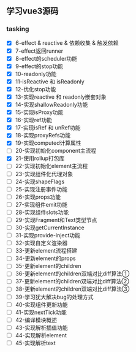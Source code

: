 #

## 学习vue3源码

### tasking

- [x] 6-effect & reactive & 依赖收集 & 触发依赖
- [x] 7-effect返回runner
- [x] 8-effect的scheduler功能
- [x] 9-effect的stop功能
- [x] 10-readonly功能
- [x] 11-isReactive 和 isReadonly
- [x] 12-优化stop功能
- [x] 13-实现reactive 和 readonly嵌套对象
- [x] 14-实现shallowReadonly功能
- [x] 15-实现isProxy功能
- [x] 16-实现ref功能
- [x] 17-实现isRef 和 unRef功能
- [x] 18-实现proxyRefs功能
- [x] 19-实现computed计算属性
- [ ] 20-实现初始化component主流程
- [x] 21-使用rollup打包库
- [ ] 22-实现初始化element主流程
- [ ] 23-实现组件化代理对象
- [ ] 24-实现shapeFlags
- [ ] 25-实现注册事件功能
- [ ] 26-实现props功能
- [ ] 27-实现组件emit功能
- [ ] 28-实现组件slots功能
- [ ] 29-实现Fragment和Text类型节点
- [ ] 30-实现getCurrentInstance
- [ ] 31-实现provide-inject功能
- [ ] 32-实现自定义渲染器
- [ ] 33-更新element流程搭建
- [ ] 34-更新element的props
- [ ] 35-更新element的children
- [ ] 36-更新element的children双端对比diff算法①
- [ ] 37-更新element的children双端对比diff算法②
- [ ] 38-更新element的children双端对比diff算法③
- [ ] 39-学习犹大解决bug的处理方式
- [ ] 40-实现组件更新功能
- [ ] 41-实现nextTick功能
- [ ] 42-编译模块概述
- [ ] 43-实现解析插值功能
- [ ] 44-实现解析element
- [ ] 45-实现解析text
